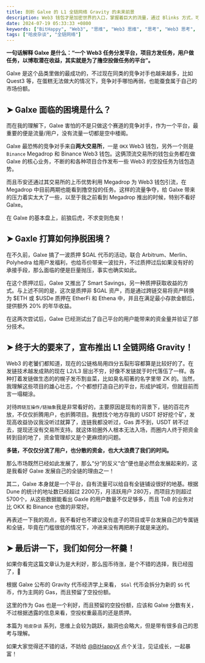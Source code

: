 ```yaml
---
title: 剖析 Galxe 的 L1 全链网络 Gravity 的未来前景
description: Web3 钱包才是加密世界的入口，掌握着巨大的流量，通过 Blinks 方式，可以简化用户的操作成本，也能降低链上和进入币圈的门槛，对 OKX 钱包来说，这是一个水到渠成的事情。
date: 2024-07-19 05:33:33 +0800
keywords: ["BitHappy", "Web3", "思维", "Web3 思维", "思考", "Web3 思考", "深度", "Web3 深度", "资料", "Web3 资料", "知识库", "Web3 知识库", "Galxe", "Gravity", "GAL", "G"]
tags: ["哈皮杂谈", "全链网络"]
---
```

**一句话解释 Galxe 是什么：“一个 Web3 任务分发平台，项目方发任务，用户做任务，以博取潜在收益，其实就是为了撸空投做任务的平台”。**

Galxe 是这个品类里做的最成功的，不过现在同类的竞争对手也越来越多，比如 Quest3 等，在蛋糕无法做大的情况下，竞争对手哪怕再弱，也能蚕食属于自己的市场份额。

## **➤ Galxe 面临的困境是什么？**

而在我的理解下，Galxe 害怕的不是只做这个赛道的竞争对手，作为一个平台，最重要的便是流量/用户，没有流量一切都是空中楼阁。

Galxe 最恐怖的竞争对手来自**两大交易所**，一是 `OKX` Web3 钱包，另外一个则是 `Binance` Megadrop 和 Binance Web3 钱包。这俩顶流交易所的钱包业务都在做 Galxe 的核心业务，不断的和各种项目合作发布一些 Web3 的空投任务为钱包造势。

而且币安还通过其交易所的上币优势利用 Megadrop 为 Web3 钱包引流，在 Megadrop 中目前两期也能看到撸空投的任务。这样的流量争夺，给 Galxe 带来的压力着实太大了一些，以至于我之前看到 Megadrop 推出的时候，特别不看好 Galxe。

在 Galxe 的基本盘上，前狼后虎，不求变则危矣！

## **➤ Gaxle 打算如何挣脱困境？**

在不久前，Galxe 搞了一波质押 $GAL 代币的活动，联合 Arbitrum、Merlin、Polyhedra 给用户发福利，也给币价带来一波拉升，不过质押过后如果没有好的承接手段，那么面临的便是巨量抛压，事实也确实如此。

在这个质押过后，Galxe 又推出了 Smart Savings，另一种质押获取收益的方式。与上述不同的是，这次是质押非 $GAL 资产，而是通过跨链交易将资产转换为 $ETH 或 $USDe 质押在 EtherFi 和 Ethena 中，并且在满足最小存款金额后，提供额外 20% 的年华收益。

在这两次尝试后，Galxe 已经测试出了自己平台的用户能带来的资金量并验证了部分技术。

## **➤ 终于大的要来了，宣布推出 L1 全链网络 Gravity！**

Web3 的老饕们都知道，现在的公链格局用四分五裂形容都算是比较好的了。在发链技术越发成熟的现在 L2/L3 层出不穷，好像不发链就于时代落伍了一样。各种打着发链做生态的的幌子发币割韭菜，比如臭名昭著的名字里带 ZK 的。当然，我理解这些项目的雄心壮志，个个都想打造自己的平台，形成护城河，但就目前而言一塌糊涂。

对待`跨链互操作/链抽象`我是非常看好的，主要原因是现有的背景下，链的百花齐放，不仅仅折腾用户，也折腾项目。我想找个地方存我的 USDT 好好挖个矿，发现高收益协议我没听过就算了，连链我都没听过，Gas 弄不到，USDT 转不过去，提现还没有交易所支持。就这体验圈外人根本无法入场，而圈内人终于把资金转到目的地了，资金管理却又是个更麻烦的问题。

**多链，不仅仅分流了用户，也分散的资金，也大大浪费了我们的时间。**

那么市场既然已经如此发展了，那么“分”的反义“合”便也是必然会发展起来的，这是我看好 Galxe 发展自己的全链的理由之一！

其二，Galxe 本身就是一个平台，自有流量可以给自有全链铺设很好的地基。根据 Dune 的统计的地址数已经超过 2200万，月活跃用户 280万，而项目方则超过 5700个，从这些数据能看出 Gaxle 的用户数量不仅足够多，而且 ToB 的业务对比 OKX 和 Binance 也做的非常好。

再表述一下我的观点，我不看好也不建议没有底子的项目或平台发展自己的专属链和全链，毕竟在门槛很低的情况下，冲进来没有两把刷子就是来送的。

## **➤ 最后讲一下，我们如何分一杯羹！**

如果你看完这篇文章认为是大利好，那么囤币待涨，是个不错的选择，我已经囤了，🤣

根据 Galxe 公布的 Gravity 代币经济学上来看， `$Gal` 代币会拆分为新的 `$G` 代币，作为主网的 Gas，而且预留了空投份额。

这里的作为 Gas 也是一个利好，而且预留的空投份额，应该和 Galxe 分数有关，不过根据透露的信息来看，空投权重最高的还是质押。

本篇为 `哈皮杂谈` 系列，思维上会较为跳跃，脑洞也会略大，但是带有很多自己的思考与理解。

如果大家觉得还不错的话，不妨给 [@BitHappyX](https://x.com/intent/follow?screen_name=BitHappyX) 点个关注，见证成长，一起暴富！
